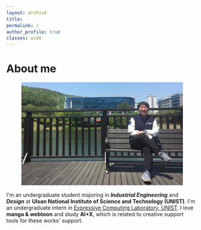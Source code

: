 ```yaml
---
layout: archive
title: 
permalink: /
author_profile: true
classes: wide
---
```

# About me

<figure style="width: 85%" class="align-center">
  <img src="/assets/images/about20220713.jpg" alt="">
</figure>

I'm an undergraduate student majoring in ***Industrial Engineering*** and ***Design*** at **Ulsan National Institute of Science and Technology (UNIST)**. I'm an undergraduate intern in [Expressive Computing Laboratory, UNIST]. I love **manga & webtoon** and study **AI+X**, which is related to creative support tools for these works' support.

[Expressive Computing Laboratory, UNIST]: https://www.klee141.com/
